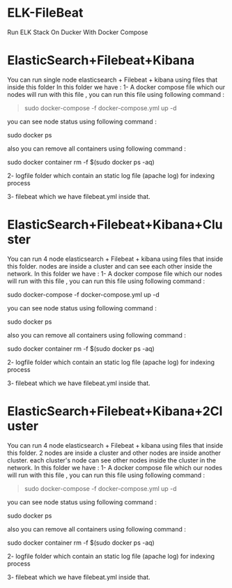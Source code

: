# ELK-FileBeat
Run ELK Stack On Ducker With Docker Compose 

# ElasticSearch+Filebeat+Kibana
You can run single node elasticsearch + Filebeat + kibana using files that inside this folder
In this folder we have : 
1- A docker compose file which our nodes will run with this file , you can run this file using following command : 


 >sudo docker-compose -f docker-compose.yml up -d


you can see node status using following command : 

sudo docker ps

also you can remove all containers using following command :

sudo docker container rm -f $(sudo docker ps -aq)

2- logfile folder which contain an static log file (apache log) for indexing process

3- filebeat which we have filebeat.yml inside that.

# ElasticSearch+Filebeat+Kibana+Cluster
You can run 4 node elasticsearch + Filebeat + kibana using files that inside this folder. nodes are inside a cluster and can see each other inside the network.
In this folder we have : 
1- A docker compose file which our nodes will run with this file , you can run this file using following command : 

sudo docker-compose -f docker-compose.yml up -d

you can see node status using following command : 

sudo docker ps

also you can remove all containers using following command :

sudo docker container rm -f $(sudo docker ps -aq)

2- logfile folder which contain an static log file (apache log) for indexing process

3- filebeat which we have filebeat.yml inside that.

# ElasticSearch+Filebeat+Kibana+2Cluster
You can run 4 node elasticsearch + Filebeat + kibana using files that inside this folder. 2 nodes are inside a cluster and other nodes are inside another cluster. each cluster's node can see other nodes inside the cluster in the network.
In this folder we have : 
1- A docker compose file which our nodes will run with this file , you can run this file using following command : 

> sudo docker-compose -f docker-compose.yml up -d

you can see node status using following command : 

sudo docker ps

also you can remove all containers using following command :

sudo docker container rm -f $(sudo docker ps -aq)

2- logfile folder which contain an static log file (apache log) for indexing process

3- filebeat which we have filebeat.yml inside that.

